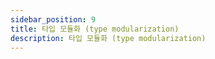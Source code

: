 ```yaml
---
sidebar_position: 9
title: 타입 모듈화 (type modularization)
description: 타입 모듈화 (type modularization)
---
```


<head>
  <meta name="title" content="Advanced 학습 | 기초부터 시작하는 타입스크립트" data-rh="true" />
  <meta name="description" content="타입 모듈화 (type modularization)" data-rh="true" />
  <meta property="og:title" content="Advanced 학습 | 기초부터 시작하는 타입스크립트" data-rh="true" />
  <meta property="og:description" content="타입 모듈화 (type modularization)" data-rh="true" />
</head>
